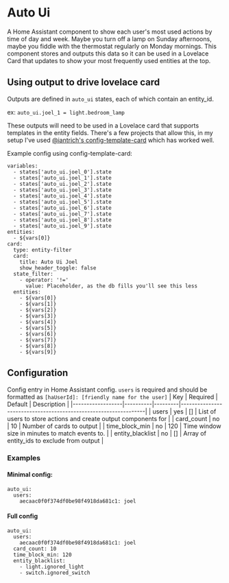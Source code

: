 # Auto Ui
A Home Assistant component to show  each user's most used actions by time of day and week. Maybe you turn off a lamp on Sunday afternoons, maybe you fiddle with the thermostat regularly on Monday mornings. This component stores and outputs this data so it can be used in a Lovelace Card that updates to show your most frequently used entities at the top.

## Using output to drive lovelace card
Outputs are defined in `auto_ui` states, each of which contain an entity_id.

ex: `auto_ui.joel_1 = light.bedroom_lamp`

These outputs will need to be used in a Lovelace card that supports templates in the entity fields. There's a few projects that allow this, in my setup I've used [@iantrich's config-template-card](https://github.com/iantrich/config-template-card) which has worked well. 

Example config using config-template-card:
```type: custom:config-template-card
variables:
  - states['auto_ui.joel_0'].state
  - states['auto_ui.joel_1'].state
  - states['auto_ui.joel_2'].state
  - states['auto_ui.joel_3'].state
  - states['auto_ui.joel_4'].state
  - states['auto_ui.joel_5'].state
  - states['auto_ui.joel_6'].state
  - states['auto_ui.joel_7'].state
  - states['auto_ui.joel_8'].state
  - states['auto_ui.joel_9'].state
entities:
  - ${vars[0]}
card:
  type: entity-filter
  card:
    title: Auto Ui Joel
    show_header_toggle: false
  state_filter:
    - operator: '!='
      value: Placeholder, as the db fills you'll see this less
  entities:
    - ${vars[0]}
    - ${vars[1]}
    - ${vars[2]}
    - ${vars[3]}
    - ${vars[4]}
    - ${vars[5]}
    - ${vars[6]}
    - ${vars[7]}
    - ${vars[8]}
    - ${vars[9]} 
```

## Configuration
Config entry in Home Assistant config. `users` is required and should be formatted as `[haUserId]: [friendly name for the user]`
| Key              | Required | Default | Description                                                     |
|------------------|----------|---------|-----------------------------------------------------------------|
| users            | yes      | []      | List of users to store actions and create output components for |
| card_count       | no       | 10      | Number of cards to output                                       |
| time_block_min   | no       | 120     | Time window size in minutes to match events to.                 |
| entity_blacklist | no       | []      | Array of entity_ids to exclude from output                      |

### Examples
#### Minimal config:

```
auto_ui:
  users:
    aecaac0f0f374df0be98f4918da681c1: joel
```

#### Full config
```
auto_ui:
  users:
    aecaac0f0f374df0be98f4918da681c1: joel
  card_count: 10
  time_block_min: 120
  entity_blacklist:
    - light.ignored_light
    - switch.ignored_switch
```